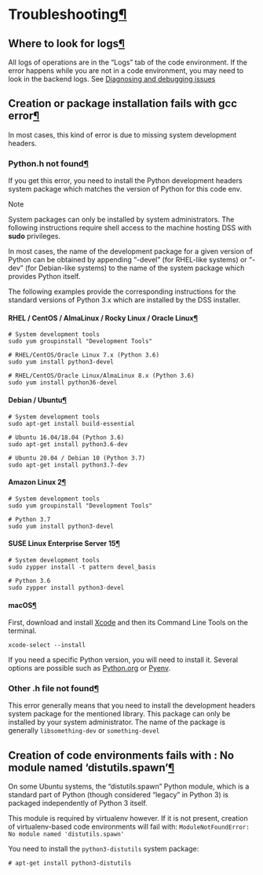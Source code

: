 Troubleshooting[¶](#troubleshooting "Permalink to this heading")
================================================================



Where to look for logs[¶](#where-to-look-for-logs "Permalink to this heading")
------------------------------------------------------------------------------


All logs of operations are in the “Logs” tab of the code environment. If the error happens while you are not in a code environment, you may need to look in the backend logs. See [Diagnosing and debugging issues](../troubleshooting/diagnosing.html)




Creation or package installation fails with gcc error[¶](#creation-or-package-installation-fails-with-gcc-error "Permalink to this heading")
--------------------------------------------------------------------------------------------------------------------------------------------


In most cases, this kind of error is due to missing system development headers.



### Python.h not found[¶](#python-h-not-found "Permalink to this heading")


If you get this error, you need to install the Python development headers system package which matches the version of Python for this code env.



Note


System packages can only be installed by system administrators. The following instructions require shell access to the machine hosting DSS with **sudo** privileges.



In most cases, the name of the development package for a given version of Python can be obtained by appending “\-devel” (for RHEL\-like systems)
or “\-dev” (for Debian\-like systems) to the name of the system package which provides Python itself.


The following examples provide the corresponding instructions for the standard versions of Python 3\.x which are installed by the DSS installer.



#### RHEL / CentOS / AlmaLinux / Rocky Linux / Oracle Linux[¶](#rhel-centos-almalinux-rocky-linux-oracle-linux "Permalink to this heading")



```
# System development tools
sudo yum groupinstall "Development Tools"

# RHEL/CentOS/Oracle Linux 7.x (Python 3.6)
sudo yum install python3-devel

# RHEL/CentOS/Oracle Linux/AlmaLinux 8.x (Python 3.6)
sudo yum install python36-devel

```




#### Debian / Ubuntu[¶](#debian-ubuntu "Permalink to this heading")



```
# System development tools
sudo apt-get install build-essential

# Ubuntu 16.04/18.04 (Python 3.6)
sudo apt-get install python3.6-dev

# Ubuntu 20.04 / Debian 10 (Python 3.7)
sudo apt-get install python3.7-dev

```




#### Amazon Linux 2[¶](#amazon-linux-2 "Permalink to this heading")



```
# System development tools
sudo yum groupinstall "Development Tools"

# Python 3.7
sudo yum install python3-devel

```




#### SUSE Linux Enterprise Server 15[¶](#suse-linux-enterprise-server-15 "Permalink to this heading")



```
# System development tools
sudo zypper install -t pattern devel_basis

# Python 3.6
sudo zypper install python3-devel

```




#### macOS[¶](#macos "Permalink to this heading")


First, download and install [Xcode](https://developer.apple.com/xcode/) and then its Command Line Tools on the terminal.



```
xcode-select --install

```


If you need a specific Python version, you will need to install it.
Several options are possible such as [Python.org](https://www.python.org/downloads/mac-osx/) or [Pyenv](https://github.com/pyenv/pyenv#homebrew-on-macos).





### Other .h file not found[¶](#other-h-file-not-found "Permalink to this heading")


This error generally means that you need to install the development headers system package for the mentioned library. This package can only be installed by your system administrator. The name of the package is generally `libsomething-dev` or `something-devel`





Creation of code environments fails with : No module named ‘distutils.spawn’[¶](#creation-of-code-environments-fails-with-no-module-named-distutils-spawn "Permalink to this heading")
--------------------------------------------------------------------------------------------------------------------------------------------------------------------------------------


On some Ubuntu systems, the “distutils.spawn” Python module, which is a standard part of Python (though considered “legacy”
in Python 3\) is packaged independently of Python 3 itself.


This module is required by virtualenv however. If it is not present, creation of virtualenv\-based code environments will
fail with: `ModuleNotFoundError: No module named 'distutils.spawn'`


You need to install the `python3-distutils` system package:



```
# apt-get install python3-distutils

```